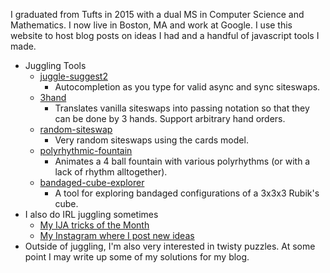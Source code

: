 I graduated from Tufts in 2015 with a dual MS in Computer Science and
Mathematics. I now live in Boston, MA and work at Google. I use this website to
host blog posts on ideas I had and a handful of javascript tools I made.

 - Juggling Tools
   - [juggle-suggest2](https://joshmermelstein.com/juggle-suggest2/)
      - Autocompletion as you type for valid async and sync siteswaps.
   - [3hand](https://joshmermelstein.com/3hand/)
     -  Translates vanilla siteswaps
       into passing notation so that they can be done by 3 hands. Support
       arbitrary hand orders.
   - [random-siteswap](http://joshmermelstein.com/random-siteswap/)
     - Very random siteswaps using the cards model.
   - [polyrhythmic-fountain](https://joshmermelstein.com/polyrhythmic-fountain/)
     - Animates a 4 ball fountain with various polyrhythms (or with a lack of
       rhythm alltogether).
   - [bandaged-cube-explorer](https://joshmermelstein.com/bandaged-cube-explorer)
     - A tool for exploring bandaged configurations of a 3x3x3 Rubik's cube.
 - I also do IRL juggling sometimes
   - [My IJA tricks of the Month](https://www.juggle.org/ija-tricks-of-the-month-by-josh-mermelstein-from-usa-juggling-balls/)
   - [My Instagram where I post new ideas](https://www.instagram.com/joshmermel/)
 - Outside of juggling, I'm also very interested in twisty puzzles. At some
   point I may write up some of my solutions for my blog.
